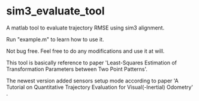 # sim3_evaluate_tool
A matlab tool to evaluate trajectory RMSE using sim3 alignment.

Run "example.m" to learn how to use it.

Not bug free. Feel free to do any modifications and use it at will.

This tool is basically reference to paper 'Least-Squares Estimation of Transformation Parameters between Two Point Patterns'.

The newest version added sensors setup mode according to paper 'A Tutorial on Quantitative Trajectory Evaluation for Visual(-Inertial) Odometry' .
